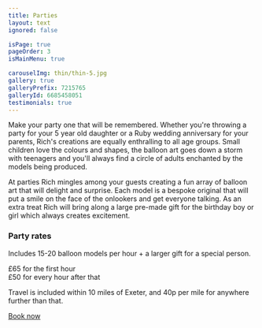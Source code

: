 ```yaml
---
title: Parties
layout: text
ignored: false

isPage: true
pageOrder: 3
isMainMenu: true

carouselImg: thin/thin-5.jpg
gallery: true
galleryPrefix: 7215765
galleryId: 6685458051
testimonials: true
---
```

Make your party one that will be remembered. Whether you're throwing a party for your 5 year old daughter or a Ruby wedding anniversary for your parents, Rich's creations are equally enthralling to all age groups. Small children love the colours and shapes, the balloon art goes down a storm with teenagers and you'll always find a circle of adults enchanted by the models being produced.

At parties Rich mingles among your guests creating a fun array of balloon art that will delight and surprise. Each model is a bespoke original that will put a smile on the face of the onlookers and get everyone talking. As an extra treat Rich will bring along a large pre-made gift for the birthday boy or girl which always creates excitement.

### Party rates

Includes 15-20 balloon models per hour + a larger gift for a special person.

£65 for the first hour  
£50 for every hour after that

Travel is included within 10 miles of Exeter, and 40p per mile for anywhere further than that.

<a href="contact.html" class="button">Book now</a>